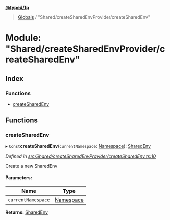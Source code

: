 **[@typed/fp](../README.md)**

> [Globals](../globals.md) / "Shared/createSharedEnvProvider/createSharedEnv"

# Module: "Shared/createSharedEnvProvider/createSharedEnv"

## Index

### Functions

* [createSharedEnv](_shared_createsharedenvprovider_createsharedenv_.md#createsharedenv)

## Functions

### createSharedEnv

▸ `Const`**createSharedEnv**(`currentNamespace`: [Namespace](_shared_core_model_namespace_.namespace.md)): [SharedEnv](../interfaces/_shared_core_services_sharedenv_.sharedenv.md)

*Defined in [src/Shared/createSharedEnvProvider/createSharedEnv.ts:10](https://github.com/TylorS/typed-fp/blob/559f273/src/Shared/createSharedEnvProvider/createSharedEnv.ts#L10)*

Create a new SharedEnv

#### Parameters:

Name | Type |
------ | ------ |
`currentNamespace` | [Namespace](_shared_core_model_namespace_.namespace.md) |

**Returns:** [SharedEnv](../interfaces/_shared_core_services_sharedenv_.sharedenv.md)
